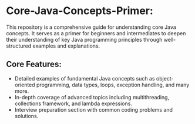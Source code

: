 # Core-Java-Concepts-Primer:

This repository is a comprehensive guide for understanding core Java concepts. It serves as a primer for beginners and intermediates to deepen their understanding of key Java programming principles through well-structured examples and explanations.

## Core Features:

* Detailed examples of fundamental Java concepts such as object-oriented programming, data types, loops, exception handling, and many more.
* In-depth coverage of advanced topics including multithreading, collections framework, and lambda expressions.
* Interview preparation section with common coding problems and solutions.